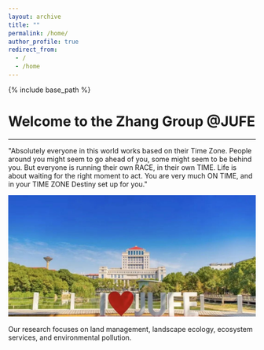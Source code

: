 ```yaml
---
layout: archive
title: ""
permalink: /home/
author_profile: true
redirect_from:
  - /
  - /home
---
```


{% include base_path %}

# Welcome to the Zhang Group @JUFE
---
"Absolutely everyone in this world works based on their Time Zone. People around you might seem to go ahead of you, some might seem to be behind you. But everyone is running their own RACE, in their own TIME. Life is about waiting for the right moment to act. You are very much ON TIME, and in your TIME ZONE Destiny set up for you."


<img src='/images/gallery/JUFE.jpg'> 

Our research focuses on land management, landscape ecology, ecosystem services, and environmental pollution.
